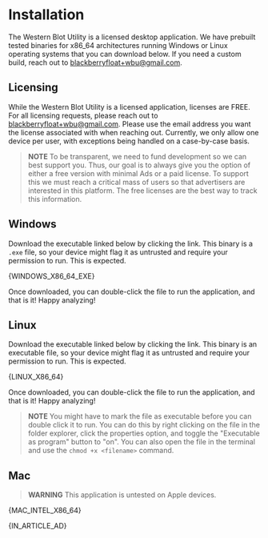 # Installation

The Western Blot Utility is a licensed desktop application. We have prebuilt tested binaries for x86_64 architectures running Windows or Linux operating systems that you can download below. If you need a custom build, reach out to [blackberryfloat+wbu@gmail.com](mailto:blackberryfloat+wbu@gmail.com).

## Licensing

While the Western Blot Utility is a licensed application, licenses are FREE. For all licensing requests, please reach out to [blackberryfloat+wbu@gmail.com](mailto:blackberryfloat+wbu@gmail.com). Please use the email address you want the license associated with when reaching out. Currently, we only allow one device per user, with exceptions being handled on a case-by-case basis.

> **NOTE** To be transparent, we need to fund development so we can best support you. Thus, our goal is to always give you the option of either a free version with minimal Ads or a paid license. To support this we must reach a critical mass of users so that advertisers are interested in this platform. The free licenses are the best way to track this information.

## Windows

Download the executable linked below by clicking the link. This binary is a `.exe` file, so your device might flag it as untrusted and require your permission to run. This is expected.

{WINDOWS_X86_64_EXE}

Once downloaded, you can double-click the file to run the application, and that is it! Happy analyzing!

## Linux

Download the executable linked below by clicking the link. This binary is an executable file, so your device might flag it as untrusted and require your permission to run. This is expected.

{LINUX_X86_64}

Once downloaded, you can double-click the file to run the application, and that is it! Happy analyzing!

> **NOTE**
> You might have to mark the file as executable before you can double click it to run. You can do this by right clicking on the file in the folder explorer, click the properties option, and toggle the "Executable as program" button to "on". You can also open the file in the terminal and use the `chmod +x <filename>` command.

## Mac

> **WARNING**
> This application is untested on Apple devices.

{MAC_INTEL_X86_64}

{IN_ARTICLE_AD}